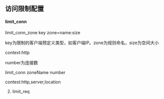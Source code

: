 ## 访问限制配置

#### limit_conn

limit_conn_zone key zone=name:size

key为限制的客户端预定义类型，如客户端IP。zone为规则命名，size为空间大小

context:http

number为连接数

limit_conn zoneName number

contest:http,server,location

2. limit_req

